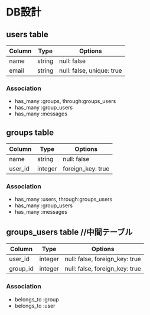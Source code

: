 # DB設計

## users table
|Column|Type|Options|
|------|----|-------|
|name|string|null: false|
|email|string|null: false,  unique: true|
### Association
- has_many :groups, through:groups_users
- has_many :group_users
- has_many :messages

## groups table
|Column|Type|Options|
|------|----|-------|
|name|string|null: false|
|user_id|integer|foreign_key: true|
### Association
- has_many :users, through:groups_users
- has_many :group_users
- has_many :messages




## groups_users table //中間テーブル
|Column|Type|Options|
|------|----|-------|
|user_id|integer|null: false, foreign_key: true|
|group_id|integer|null: false, foreign_key: true|
### Association
- belongs_to :group
- belongs_to :user

